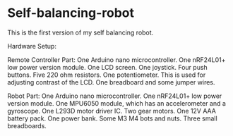 # Self-balancing-robot

This is the first version of my self balancing robot. 

Hardware Setup:

Remote Controller Part:
One Arduino nano microcontroller. 
One nRF24L01+ low power version module.
One LCD screen.
One joystick.
Four push buttons.
Five 220 ohm resistors.
One potentiometer. This is used for adjusting contrast of the LCD.
One breadboard and some jumper wires.

Robot Part:
One Arduino nano microcontroller. 
One nRF24L01+ low power version module.
One MPU6050 module, which has an accelerometer and a gyroscope.
One L293D motor driver IC.
Two gear motors. 
One 12V AAA battery pack.
One power bank. 
Some M3 M4 bots and nuts.
Three small breadboards.



